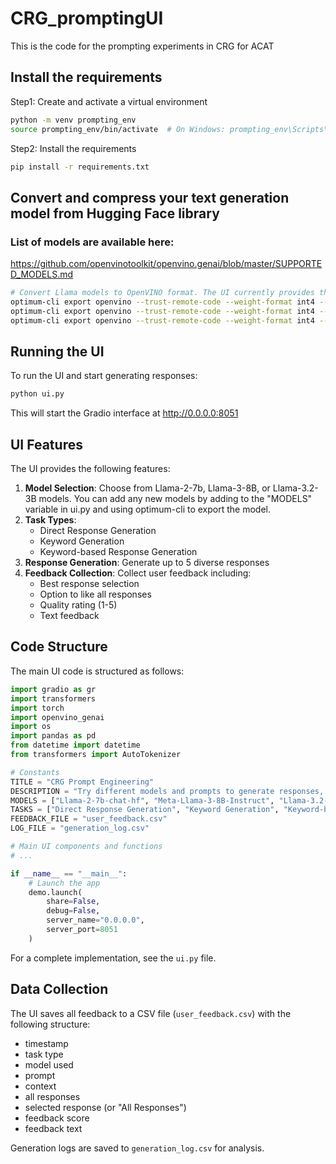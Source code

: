 # CRG_promptingUI
This is the code for the prompting experiments in CRG for ACAT

## Install the requirements
Step1: Create and activate a virtual environment 
```bash
python -m venv prompting_env
source prompting_env/bin/activate  # On Windows: prompting_env\Scripts\activate
```

Step2: Install the requirements 
```bash
pip install -r requirements.txt
```

## Convert and compress your text generation model from Hugging Face library
### List of models are available here: 
https://github.com/openvinotoolkit/openvino.genai/blob/master/SUPPORTED_MODELS.md

```bash
# Convert Llama models to OpenVINO format. The UI currently provides three choices (as below). But any additional model can be easily added. 
optimum-cli export openvino --trust-remote-code --weight-format int4 --model meta-llama/Llama-3.2-3B-Instruct Llama-3.2-3B-Instruct
optimum-cli export openvino --trust-remote-code --weight-format int4 --model meta-llama/Llama-2-7b-chat-hf Llama-2-7b-chat-hf
optimum-cli export openvino --trust-remote-code --weight-format int4 --model meta-llama/Meta-Llama-3-8B-Instruct Meta-Llama-3-8B-Instruct
```

## Running the UI
To run the UI and start generating responses:

```bash
python ui.py
```

This will start the Gradio interface at http://0.0.0.0:8051

## UI Features
The UI provides the following features:

1. **Model Selection**: Choose from Llama-2-7b, Llama-3-8B, or Llama-3.2-3B models. You can add any new models by adding to the "MODELS" variable in ui.py and using optimum-cli to export the model. 
2. **Task Types**:
   - Direct Response Generation
   - Keyword Generation
   - Keyword-based Response Generation
3. **Response Generation**: Generate up to 5 diverse responses
4. **Feedback Collection**: Collect user feedback including:
   - Best response selection
   - Option to like all responses
   - Quality rating (1-5)
   - Text feedback

## Code Structure
The main UI code is structured as follows:

```python
import gradio as gr
import transformers
import torch
import openvino_genai
import os
import pandas as pd
from datetime import datetime
from transformers import AutoTokenizer

# Constants
TITLE = "CRG Prompt Engineering"
DESCRIPTION = "Try different models and prompts to generate responses, then provide feedback"
MODELS = ["Llama-2-7b-chat-hf", "Meta-Llama-3-8B-Instruct", "Llama-3.2-3B-Instruct"]
TASKS = ["Direct Response Generation", "Keyword Generation", "Keyword-based Response Generation"]
FEEDBACK_FILE = "user_feedback.csv"
LOG_FILE = "generation_log.csv"

# Main UI components and functions
# ...

if __name__ == "__main__":
    # Launch the app
    demo.launch(
        share=False,
        debug=False,
        server_name="0.0.0.0", 
        server_port=8051
    )
```

For a complete implementation, see the `ui.py` file.

## Data Collection
The UI saves all feedback to a CSV file (`user_feedback.csv`) with the following structure:
- timestamp
- task type
- model used
- prompt
- context
- all responses
- selected response (or "All Responses")
- feedback score
- feedback text

Generation logs are saved to `generation_log.csv` for analysis.
